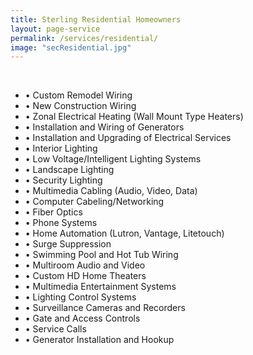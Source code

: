 ```yaml
---
title: Sterling Residential Homeowners
layout: page-service
permalink: /services/residential/
image: "secResidential.jpg"
---
```


<br>

- &#8226; Custom Remodel Wiring
- &#8226; New Construction Wiring
- &#8226; Zonal Electrical Heating (Wall Mount Type Heaters)
- &#8226; Installation and Wiring of Generators
- &#8226; Installation and Upgrading of Electrical Services
- &#8226; Interior Lighting
- &#8226; Low Voltage/Intelligent Lighting Systems
- &#8226; Landscape Lighting
- &#8226; Security Lighting
- &#8226; Multimedia Cabling (Audio, Video, Data)
- &#8226; Computer Cabeling/Networking
- &#8226; Fiber Optics
- &#8226; Phone Systems
- &#8226; Home Automation (Lutron, Vantage, Litetouch)
- &#8226; Surge Suppression
- &#8226; Swimming Pool and Hot Tub Wiring
- &#8226; Multiroom Audio and Video
- &#8226; Custom HD Home Theaters
- &#8226; Multimedia Entertainment Systems
- &#8226; Lighting Control Systems
- &#8226; Surveillance Cameras and Recorders
- &#8226; Gate and Access Controls
- &#8226; Service Calls
- &#8226; Generator Installation and Hookup

